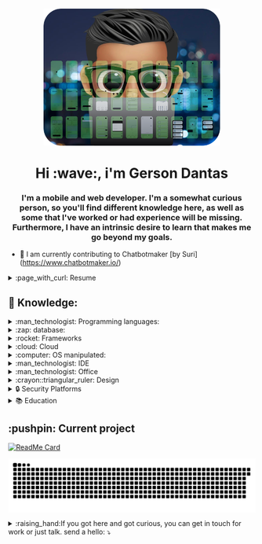 <p align="center">
  <img align="center" src="https://github.com/GersonDantas/img/blob/main/DevGersonMobile.png" alt="Ilustração de programador mobile" />
</p>
<h1 align="center">Hi :wave:, i'm Gerson Dantas</h1>
<h3 align="center">I'm a mobile and web developer. I'm a somewhat curious person, so you'll find different knowledge here, as well as some that I've worked or had experience will be missing. Furthermore, I have an intrinsic desire to learn that makes me go beyond my goals.</h3>

- 🔭 I am currently contributing to Chatbotmaker [by Suri] (https://www.chatbotmaker.io/)

<details>
  <summary>:page_with_curl: Resume</summary>
 <table align="center">
  <tr>
    <td align="center" >
      <a href="https://github.com/GersonDantas?tab=repositories">
        <img src="https://github-profile-trophy.vercel.app/?username=gersondantas&theme=onedark&title=Stars,Repositories,Commit,Followers&margin-w=15&theme=juicyfresh&column=2&margin-h=15" alt="gersondantas" />
      </a> 
    </td>
    <td>
      <img width="495px" src="https://github-readme-stats.vercel.app/api/top-langs/?username=gersonDantas&hide=html&layout=compact&theme=tokyonight&hide_rank=true" />
    </td>
  </tr>
  <tr>
    <td>
      <img width="495px" src="https://github-readme-stats.vercel.app/api?username=gersonDantas&theme=tokyonight"/>
    </td>
    <td>
      <img src="https://github-readme-streak-stats.herokuapp.com/?user=gersondantas&theme=tokyonight" alt="gersondantas" />
    </td>
  </tr>
</table>
  
  

</details>

## :dart: Knowledge:

<details>
  <summary>:man_technologist: Programming languages:</summary>
  <hr>
  <p>
    <p align="center">
      <img src="https://img.shields.io/badge/HTML5-E34F26?style=for-the-badge&logo=html5&logoColor=white" alt="HTML5"/>&nbsp;
      <img src="https://img.shields.io/badge/CSS3-1572B6?style=for-the-badge&logo=css3&logoColor=white" alt="CSS3"/>&nbsp;
      <img src="https://img.shields.io/badge/JavaScript-323330?style=for-the-badge&logo=javascript&logoColor=F7DF1E" alt="JavaScrip"/>&nbsp;
      <img src="https://img.shields.io/badge/TypeScript-007ACC?style=for-the-badge&logo=typescript&logoColor=white" alt="TypeScript"/>&nbsp;
      <img src="https://img.shields.io/badge/Dart-0175C2?style=for-the-badge&logo=dart&logoColor=white" alt="Dart"/>&nbsp;
  </p>
  
</details>

<details>
  <summary>:zap: database:</summary>
  <hr>
  <p>
    <p align="center">
      <img src="https://img.shields.io/badge/MySQL-00000F?style=for-the-badge&logo=mysql&logoColor=white" alt="MySQL"/>&nbsp;
      <img src="https://img.shields.io/badge/PostgreSQL-316192?style=for-the-badge&logo=postgresql&logoColor=white" alt="PostgreSQL"/>&nbsp;
    </p>
  </p>
</details>

<details>
  <summary>:rocket: Frameworks</summary>
  <hr>
  <h6 align="center">Most used currently</h6>
  <p align="center">
    <img src="https://img.shields.io/badge/Ionic-3880FF?style=for-the-badge&logo=ionic&logoColor=white" alt="Ionic"/>&nbsp;
    <img src="https://img.shields.io/badge/Flutter-02569B?style=for-the-badge&logo=flutter&logoColor=white" alt="Flutter"/>&nbsp;
    <img src="https://img.shields.io/badge/next.js-000000?style=for-the-badge&logo=nextdotjs&logoColor=white" alt="NextJs"/>&nbsp;
    <img src="https://img.shields.io/badge/React-20232A?style=for-the-badge&logo=react&logoColor=61DAFB" alt="ReactJS" />&nbsp;
    <img src="https://img.shields.io/badge/Node.js-43853D?style=for-the-badge&logo=node-dot-js&logoColor=white" alt="NodeJS"/>&nbsp;
    <img src="https://img.shields.io/badge/Sass-CC6699?style=for-the-badge&logo=sass&logoColor=white" alt="Sass" />&nbsp;
    <img src="https://img.shields.io/badge/styled--components-DB7093?style=for-the-badge&logo=styled-components&logoColor=white" alt="styled components" />&nbsp;
    <img src="https://img.shields.io/badge/Git-F05032?style=for-the-badge&logo=git&logoColor=white" alt="Git" />&nbsp;
    <img src="https://img.shields.io/badge/Material--UI-0081CB?style=for-the-badge&logo=material-ui&logoColor=white" alt="Material-ui" />&nbsp;
  </p>
  <hr>
  <p>
    <p align="center">
      <img src="https://img.shields.io/badge/React_Native-20232A?style=for-the-badge&logo=react&logoColor=61DAFB" alt="React_Native"/>&nbsp;
      <img src="https://img.shields.io/badge/npm-CB3837?style=for-the-badge&logo=npm&logoColor=white" alt="npm"/>&nbsp;
      <img src="https://img.shields.io/badge/Express.js-000000?style=for-the-badge&logo=express&logoColor=white" alt="Express" />&nbsp;
      <img src="https://img.shields.io/badge/.NET-5C2D91?style=for-the-badge&logo=dot-net&logoColor=white" alt=".NET" />&nbsp;
      <img src="https://img.shields.io/badge/Bootstrap-563D7C?style=for-the-badge&logo=bootstrap&logoColor=white" alt="Bootstrap" />&nbsp;
      <img src="https://img.shields.io/badge/Redux-593D88?style=for-the-badge&logo=redux&logoColor=white" alt="Redux" />&nbsp;
      <img src="https://img.shields.io/badge/React_Router-CA4245?style=for-the-badge&logo=react-router&logoColor=white" alt="React Router" />&nbsp;
      <img src="https://img.shields.io/badge/Postman-FF6C37?style=for-the-badge&logo=Postman&logoColor=white" alt="Postman" />&nbsp;
    </p>
  </p>
</details>

<details>
  <summary>:cloud: Cloud</summary>
  <hr>
  <p>
    <p align="center">
      <img src="https://img.shields.io/badge/Amazon_AWS-232F3E?style=for-the-badge&logo=amazon-aws&logoColor=white" alt="Amazon AWSL"/>&nbsp;
      <img src="https://img.shields.io/badge/Oracle-F80000?style=for-the-badge&logo=oracle&logoColor=black" alt="Oracle"/>&nbsp;
      <img src="https://img.shields.io/badge/Firebase-039be5?style=for-the-badge&logo=firebase&logoColor=orange" alt="firebase"/>&nbsp;
    </p>
  </p>
</details>

<details>
  <summary>:computer: OS manipulated:</summary>
  <hr>
  <p>
    <p align="center">
      <img src="https://img.shields.io/badge/Android-3DDC84?style=for-the-badge&logo=android&logoColor=white" alt="AndroidL"/>&nbsp;
      <img src="https://img.shields.io/badge/Ubuntu-E95420?style=for-the-badge&logo=ubuntu&logoColor=white" alt="Ubuntu"/>&nbsp;
      <img src="https://img.shields.io/badge/Kali_Linux-557C94?style=for-the-badge&logo=kali-linux&logoColor=white" alt="Kali"/>&nbsp;
      <img src="https://img.shields.io/badge/Windows-0078D6?style=for-the-badge&logo=windows&logoColor=white" alt="Windows"/>&nbsp;
      <img src="https://img.shields.io/badge/Windows_95-008080?style=for-the-badge&logo=windows-95&logoColor=white" alt="Windows 95"/>&nbsp;
      <img src="https://img.shields.io/badge/Windows_XP-003399?style=for-the-badge&logo=windows-xp&logoColor=white" alt="Windows XP"/>&nbsp;
      <img src="https://img.shields.io/badge/Debian-A81D33?style=for-the-badge&logo=debian&logoColor=white" alt="Debian"/>&nbsp;
      <img src="https://img.shields.io/badge/Xubuntu-2284F2?style=for-the-badge&logo=XFCE&logoColor=white&message=Xubuntu" alt="Atual"/>&nbsp;
      <img src="https://img.shields.io/badge/Linux_Mint-87CF3E?style=for-the-badge&logo=linux-mint&logoColor=white&message=Mint" alt="Mint"/>&nbsp;
      <table align="center">
        <tr>
          <td><strong>Current System <strong></td>
          <td><img src="https://img.shields.io/badge/Pop!_OS-48B9C7?style=for-the-badge&logo=Pop!_OS&logoColor=white&message=Atual" alt="Atual"/>&nbsp;</td>
        </tr>
      </table>
    </p>
  </p>
</details>

<details>
  <summary>:man_technologist: IDE </summary>
  <hr>
  <p>
    <p align="center">
      <img src="https://img.shields.io/badge/Visual_Studio_Code-0078D4?style=for-the-badge&logo=visual%20studio%20code&logoColor=white" alt="VScode"/>&nbsp;
    </p>
  </p>
</details>

<details>
  <summary>:man_technologist: Office</summary>
  <hr>
  <p>
    <p align="center">
      <img src="https://img.shields.io/badge/Google%20Sheets-34A853?style=for-the-badge&logo=google-sheets&logoColor=white" alt="Google sheets"/>&nbsp;
    </p>
  </p>
</details>

<details>
  <summary>:crayon::triangular_ruler: Design</summary>
  <hr>
  <p>
    <p align="center">
      <img src="https://img.shields.io/badge/Figma-F24E1E?style=for-the-badge&logo=figma&logoColor=white" alt="Figma"/>&nbsp;
      <img src="https://img.shields.io/badge/gimp-5C5543?style=for-the-badge&logo=gimp&logoColor=white" alt="Gimp"/>&nbsp;
      <img src="https://img.shields.io/badge/Canva-%2300C4CC.svg?&style=for-the-badge&logo=Canva&logoColor=white" alt="Canva"/>&nbsp;
    </p>
  </p>
</details>

<details>
  <summary>🔒 Security Platforms</summary>
  <hr>
  <p>
    <p align="center">
      <img src="https://img.shields.io/badge/Snyk-4C4A73?style=for-the-badge&logo=snyk&logoColor=white"/>&nbsp;
    </p>
  </p>
</details>

<details>
  <summary>📚 Education</summary>
  <hr>
  <p>
    <p align="center">
      <img src="https://img.shields.io/badge/Udemy-A100FF?style=for-the-badge&logo=Udemy&logoColor=white" />&nbsp;
      <img src="https://img.shields.io/badge/Duolingo-58CC02?style=for-the-badge&logo=Duolingo&logoColor=white" />&nbsp;
    </p>
  </p>
</details>

<h2>:pushpin:  Current project</h2>
<p>
  <a href="https://github.com/GersonDantas/portal-suri" alt="Clean react repositori ">
     <img src="https://github-readme-stats.vercel.app/api/pin/?username=gersonDantas&repo=portal-suri&theme=tokyonight" alt="ReadMe Card"/>
  </a>
</p>

<p align="center">
  <img align="center" src="https://github.com/GersonDantas/img/blob/main/github-contribution-grid-snake.svg" alt="Snake animation" />
</p>

<details>
  <summary>
    :raising_hand:If you got here and got curious, you can get in touch for work or just talk. send a hello: ⤵️
  </summary>
  <hr>
  <p >
    <table align="center">
      <tr>
        <td align="center">
          <a href="https://stackoverflow.com/users/15898985/gerson-dantas?tab=profile" target="_blank" rel="noopener" alt="Stackoverflow">
             <img src="https://img.shields.io/static/v1?label=Stackoverflow&message=gersonsantosss&color=F58025&style=for-the-badge&logo=stack-overflow" alt="stackoverflow"/>&nbsp;
             <img src="https://github-readme-stackoverflow.vercel.app/?userID=15898985&theme=dark&layout=compact"/>&nbsp;
          </a>
        </td>
        <td align="center">
          <a href="https://www.instagram.com/dev.gerson/" alt="Instagran" >
            <img  src="https://img.shields.io/static/v1?label=Instagram&message=dev.gerson&color=E4405F&style=for-the-badge&logo=Instagram" />
            </br>
          </a>
          <a href="https://www.linkedin.com/in/gersonsantosss/" alt="Linkedin">
             <img src="https://img.shields.io/static/v1?label=LinkedIn&message=gersonsantosss&color=0A66C2&style=for-the-badge&logo=LinkedIn"  alt="stackoverflow"/>&nbsp;
          </a>
          <a href="https://www.facebook.com/gerson.dantas.733" alt="Facebook">
            <img src="https://img.shields.io/static/v1?label=Facebook&message=gerson.dantas.733s&color=0F92F3&style=for-the-badge&logo=Facebook"  alt="facebook"/>
          </a>
        </td>
      </tr>
      <tr>
        <td align="center">
          <a href="https://t.me/developergerson" alt="telegran" >
            <img src="https://img.shields.io/badge/Telegram-2CA5E0?style=for-the-badge&logo=telegram&logoColor=white"  alt="telegran"/>
          </a>
          <a href="https://wa.me/5584996966309" target="_blank" rel="noopener" alt="whatsapp">
            <img src="https://img.shields.io/badge/WhatsApp-25D366?style=for-the-badge&logo=whatsapp&logoColor=white"  alt="telegran"/>
          </a>
        </td>
        <td align="center">
          <a href="mailto:gerson.accari@hotmail.com" alt="outlook" >
            <img src="https://img.shields.io/badge/Microsoft_Outlook-0078D4?style=for-the-badge&logo=microsoft-outlook&logoColor=white"  alt="outlook"/>
          </a>
          <a href="mailto:gordimgerson@gmail.com" alt="outlook" >
            <img src="https://img.shields.io/badge/Gmail-D14836?style=for-the-badge&logo=gmail&logoColor=white"  alt="gmail"/>
          </a>
        </td>
      </tr>
    </table>
  </p>
</details>

<!--
links usados para este Readme.md

Github Profile Trophy
https://github.com/ryo-ma/github-profile-trophy

Welcome! Badges 4 README.md Profile
https://github.com/alexandresanlim/Badges4-README.md-Profile

GitHub Readme Stats
https://github.com/anuraghazra/github-readme-stats

emoji-cheat-sheet
https://github.com/ikatyang/emoji-cheat-sheet/blob/master/README.md

shields.io
https://shields.io/

Como fazer um bom README
https://blog.rocketseat.com.br/como-fazer-um-bom-readme/

Como fazer o card do stackoverflow
https://github.com/omidnikrah/github-readme-stackoverflow
-->
